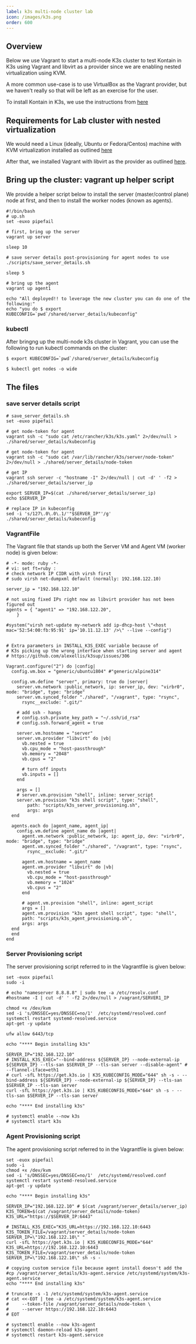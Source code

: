 ```yaml
---
label: k3s multi-node cluster lab
icon: /images/k3s.png
order: 600
---
```


## Overview
Below we use Vagrant to start a multi-node K3s cluster to test Kontain in K3s using Vagrant and libvirt as a provider since we are enabling nested virtualization using KVM.  

A more common use-case is to use VirtualBox as the Vagrant provider, but we haven't really so that will be left as an exercise for the user.

To install Kontain in K3s, we use the instructions from [here](http://localhost:5000/guide/getting_started/install/#on-a-k3s-edge-cluster)

## Requirements for Lab cluster with nested virtualization
We would need a Linux (ideally, Ubuntu or Fedora/Centos) machine with KVM virtualization installed as outlined [here](https://docs.fedoraproject.org/en-US/quick-docs/getting-started-with-virtualization/)

After that, we installed Vagrant with libvirt as the provider as outlined [here](https://developer.fedoraproject.org/tools/vagrant/vagrant-libvirt.html).

## Bring up the cluster: vagrant up helper script
We provide a helper script below to install the server (master/control plane) node at first, and then to install the worker nodes (known as agents).

```
#!/bin/bash
# up.sh
set -euxo pipefail

# first, bring up the server
vagrant up server

sleep 10

# save server details post-provisioning for agent nodes to use
./scripts/save_server_details.sh

sleep 5

# bring up the agent
vagrant up agent1

echo "All deployed!! to leverage the new cluster you can do one of the following:"
echo "you do $ export KUBECONFIG=`pwd`/shared/server_details/kubeconfig"
```

### kubectl
After bringng up the multi-node k3s cluster in Vagrant, you can use the following to run kubectl commands on the cluster:
```shell
$ export KUBECONFIG=`pwd`/shared/server_details/kubeconfig

$ kubectl get nodes -o wide
```

## The files
### save server details script
```
# save_server_details.sh
set -euxo pipefail

# get node-token for agent
vagrant ssh -c "sudo cat /etc/rancher/k3s/k3s.yaml" 2>/dev/null > ./shared/server_details/kubeconfig

# get node-token for agent
vagrant ssh -c "sudo cat /var/lib/rancher/k3s/server/node-token" 2>/dev/null > ./shared/server_details/node-token

# get IP
vagrant ssh server -c "hostname -I" 2>/dev/null | cut -d' ' -f2 > ./shared/server_details/server_ip

export SERVER_IP=$(cat ./shared/server_details/server_ip)
echo $SERVER_IP

# replace IP in kubeconfig
sed -i 's/127\.0\.0\.1/'"$SERVER_IP"'/g' ./shared/server_details/kubeconfig
```

### VagrantFile
The Vagrant file that stands up both the Server VM and Agent VM (worker node) is given below:

```
# -*- mode: ruby -*-
# vi: set ft=ruby :
# check network IP CIDR with virsh first
# sudo virsh net-dumpxml default (normally: 192.168.122.10)

server_ip = "192.168.122.10"

# not using fixed IPs right now as libvirt provider has not been figured out
agents = { "agent1" => "192.168.122.20",
    }

#system("virsh net-update my-network add ip-dhcp-host \"<host mac='52:54:00:fb:95:91' ip='10.11.12.13' />\" --live --config")


# Extra parameters in INSTALL_K3S_EXEC variable because of
# K3s picking up the wrong interface when starting server and agent
# https://github.com/alexellis/k3sup/issues/306

Vagrant.configure("2") do |config|
  config.vm.box = "generic/ubuntu1804" #"generic/alpine314"

  config.vm.define "server", primary: true do |server|
    server.vm.network :public_network, ip: server_ip, dev: "virbr0", mode: "bridge", type: "bridge"
    server.vm.synced_folder "./shared", "/vagrant", type: "rsync",
      rsync__exclude: ".git/"

    # add ssh - hangs
    # config.ssh.private_key_path = "~/.ssh/id_rsa"
    # config.ssh.forward_agent = true

    server.vm.hostname = "server"
    server.vm.provider "libvirt" do |vb|
      vb.nested = true
      vb.cpu_mode = "host-passthrough"
      vb.memory = "2048"
      vb.cpus = "2"

      # turn off inputs
      vb.inputs = []
    end

    args = []
    # server.vm.provision "shell", inline: server_script
    server.vm.provision "k3s shell script", type: "shell",
        path: "scripts/k3s_server_provisioning.sh",
        args: args
  end

  agents.each do |agent_name, agent_ip|
    config.vm.define agent_name do |agent|
      agent.vm.network :public_network, ip: agent_ip, dev: "virbr0", mode: "bridge", type: "bridge"
      agent.vm.synced_folder "./shared", "/vagrant", type: "rsync",
        rsync__exclude: ".git/"

      agent.vm.hostname = agent_name
      agent.vm.provider "libvirt" do |vb|
        vb.nested = true
        vb.cpu_mode = "host-passthrough"
        vb.memory = "1024"
        vb.cpus = "2"
      end

      # agent.vm.provision "shell", inline: agent_script
      args = []
      agent.vm.provision "k3s agent shell script", type: "shell",
      path: "scripts/k3s_agent_provisioning.sh",
      args: args
  end
  end
end
```

### Server Provisioning script
The server provisioning script referred to in the Vagrantfile is given below:

```shell
set -euox pipefail
sudo -i

# echo "nameserver 8.8.8.8" | sudo tee -a /etc/resolv.conf
#hostname -I | cut -d' ' -f2 2>/dev/null > /vagrant/SERVER1_IP

chmod +x /dev/kvm
sed -i 's/DNSSEC=yes/DNSSEC=no/1'  /etc/systemd/resolved.conf
systemctl restart systemd-resolved.service
apt-get -y update

ufw allow 6443/tcp

echo "**** Begin installing k3s"

SERVER_IP="192.168.122.10"
# INSTALL_K3S_EXEC="--bind-address ${SERVER_IP} --node-external-ip ${SERVER_IP} --tls-san $SERVER_IP --tls-san server --disable-agent" # --flannel-iface=eth1
# curl -sfL https://get.k3s.io | K3S_KUBECONFIG_MODE="644" sh -s - --bind-address ${SERVER_IP} --node-external-ip ${SERVER_IP} --tls-san $SERVER_IP --tls-san server
curl -sfL https://get.k3s.io | K3S_KUBECONFIG_MODE="644" sh -s - --tls-san $SERVER_IP --tls-san server

echo "**** End installing k3s"

# systemctl enable --now k3s
# systemctl start k3s
```

### Agent Provisioning script
The agent provisioning script referred to in the Vagrantfile is given below:

```shell
set -euox pipefail
sudo -i
chmod +x /dev/kvm
sed -i 's/DNSSEC=yes/DNSSEC=no/1'  /etc/systemd/resolved.conf
systemctl restart systemd-resolved.service
apt-get -y update

echo "**** Begin installing k3s"

SERVER_IP="192.168.122.10" # $(cat /vagrant/server_details/server_ip)
K3S_TOKEN=$(cat /vagrant/server_details/node-token)
K3S_URL="https://$SERVER_IP:6443"

# INSTALL_K3S_EXEC="K3S_URL=https://192.168.122.10:6443 K3S_TOKEN_FILE=/vagrant/server_details/node-token SERVER_IP=\"192.168.122.10\" "
curl -sfL https://get.k3s.io | K3S_KUBECONFIG_MODE="644" K3S_URL=https://192.168.122.10:6443 K3S_TOKEN_FILE=/vagrant/server_details/node-token SERVER_IP=\"192.168.122.10\" sh -s -

# copying custom service file because agent install doesn't add the 
#cp /vagrant/server_details/k3s-agent.service /etc/systemd/system/k3s-agent.service
echo "**** End installing k3s"

# truncate -s -1 /etc/systemd/system/k3s-agent.service
# cat <<-EOT | tee -a /etc/systemd/system/k3s-agent.service
#     --token-file /vagrant/server_details/node-token \
#     --server https://192.168.122.10:6443
# EOT

# systemctl enable --now k3s-agent
# systemctl daemon-reload k3s-agent
# systemctl restart k3s-agent.service
````